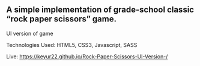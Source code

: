 ## A simple implementation of grade-school classic “rock paper scissors” game.

UI version of game

Technologies Used: HTML5, CSS3, Javascript, SASS

Live: https://keyur22.github.io/Rock-Paper-Scissors-UI-Version-/
